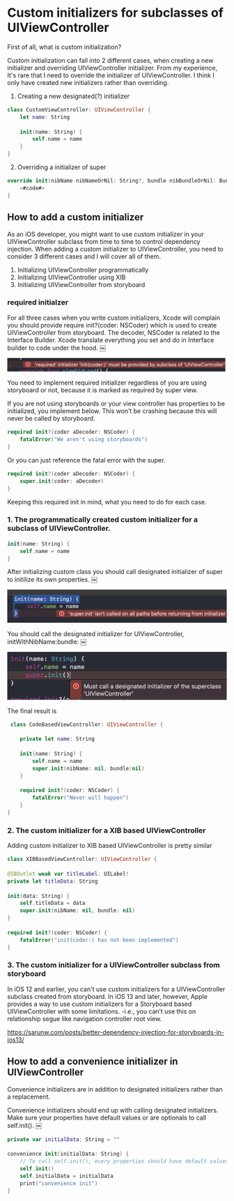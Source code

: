 # Custom initializers for subclasses of UIViewController

First of all, what is custom initialization?

Custom initialization can fall into 2 different cases, when creating a new initializer and overriding UIViewController initializer. From my experience, It's rare that I need to override the initializer of UIViewController. I think I only have created new initializers rather than overriding.


1. Creating a new designated(?) initializer
```Swift
class CustomViewController: UIViewController {
    let name: String
    
    init(name: String) {
        self.name = name
    }
}
```

2. Overriding a initializer of super
```Swift
override init(nibName nibNameOrNil: String?, bundle nibBundleOrNil: Bundle?) {
    <#code#>
}
```

## How to add a custom initializer

As an iOS developer, you might want to use custom initializer in your UIViewController subclass from time to time to control dependency injection. When adding a custom initializer to UIViewController, you need to consider 3 different cases and I will cover all of them.

1. Initializing UIViewController programmatically
2. Initializing UIViewController using XIB
3. Initializing UIViewController from storyboard 


### required initialzer
For all three cases when you write custom initializers, Xcode will complain you should provide require init?(coder: NSCoder) which is used to create UIViewController from storyboard. The decoder, NSCoder is related to the Interface Builder. Xcode translate everything you set and do in Interface builder to code under the hood.
￼<p align = "left">
<img src = "Initialisers/Images/requiredInitErr.png">
</p>
You need to implement required initializer regardless of you are using storyboard or not, because it is marked as required by super view.

If you are not using storyboards or your view controller has properties to be initialized, you implement below.
This won’t be crashing because this will never be called by storyboard.
```Swift
required init?(coder aDecoder: NSCoder) {
    fatalError("We aren't using storyboards")
}
```


Or you can just reference the fatal error with the super.
```Swift
required init?(coder aDecoder: NSCoder) {
    super.init(coder: aDecoder)
}
```

Keeping this required init in mind, what you need to do for each case.

### 1. The programmatically created custom initializer for a subclass of UIViewController.
```Swift
init(name: String) {
    self.name = name
}
```
After initializing custom class you should call designated initializer of super to initilize its own properties.
￼<p align = "left">
<img src = "Initialisers/Images/superInitErr.png">
</p>

You should call the designated initializer for UIViewController, initWithNibName:bundle:
￼<p align = "left">
<img src = "Initialisers/Images/initNameStringErr.png">
</p>

The final result is
```Swift
￼class CodeBasedViewController: UIViewController {

    private let name: String

    init(name: String) {
        self.name = name
        super.init(nibName: nil, bundle:nil)
    }

    required init?(coder: NSCoder) {
        fatalError("Never will happen")
    }
}
```

### 2. The custom initializer for a XIB based UIViewController
Adding custom initializer to XIB based UIViewController is pretty similar

```Swift
class XIBBasedViewController: UIViewController {

@IBOutlet weak var titleLabel: UILabel!
private let titleData: String

init(data: String) {
    self.titleData = data
    super.init(nibName: nil, bundle: nil)
}

required init?(coder: NSCoder) {
    fatalError("init(coder:) has not been implemented")
}
```


### 3. The custom initializer for a UIViewController subclass from storyboard 
In iOS 12 and earlier, you can't use custom initializers for a UIViewController subclass created from storyboard.
In iOS 13 and later, however, Apple provides a way to use custom initializers for a Storyboard based UIViewController with some limitations. -i.e., you can’t use this on relationship segue like navigation controller root view.

https://sarunw.com/posts/better-dependency-injection-for-storyboards-in-ios13/


## How to add a convenience initializer in UIViewController

Convenience initializers are in addition to designated initializers rather than a replacement.

Convenience initializers should end up with calling designated initializers. Make sure your properties have default values or are optionals to call self.init().
￼
```Swift
private var initialData: String = ""

convenience init(initialData: String) {
    // To call self.init(), every properties should have default values or be optionals
    self.init()
    self.initialData = initialData
    print("convenience init")
}
```
